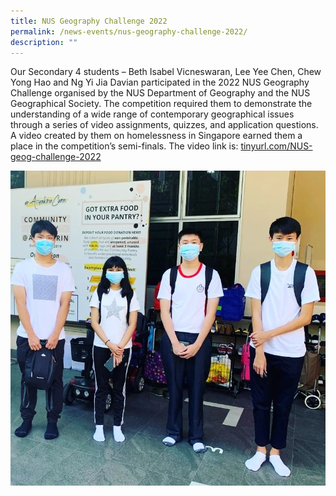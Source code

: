 ```yaml
---
title: NUS Geography Challenge 2022
permalink: /news-events/nus-geography-challenge-2022/
description: ""
---
```

Our Secondary 4 students – Beth Isabel Vicneswaran, Lee Yee Chen, Chew Yong Hao and Ng Yi Jia Davian participated in the 2022 NUS Geography Challenge organised by the NUS Department of Geography and the NUS Geographical Society. The competition required them to demonstrate the understanding of a wide range of contemporary geographical issues through a series of video assignments, quizzes, and application questions. A video created by them on homelessness in Singapore earned them a place in the competition’s semi-finals. The video link is: [tinyurl.com/NUS-geog-challenge-2022](https://tinyurl.com/NUS-geog-challenge-2022?fbclid=IwAR0bY-gqkg9wWAoVNY602Lygj7J9t-jVk1gy-GMZD6km4sZj4EKhlXtmYvA)

![NUS Geography Challenge 2022](/images/NUS-Geography-Challenge-2022.jpg)